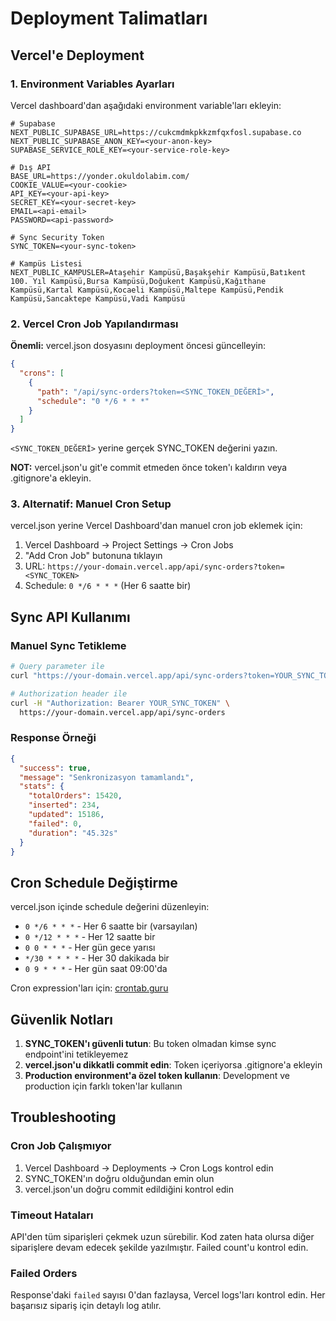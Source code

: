 # Deployment Talimatları

## Vercel'e Deployment

### 1. Environment Variables Ayarları

Vercel dashboard'dan aşağıdaki environment variable'ları ekleyin:

```env
# Supabase
NEXT_PUBLIC_SUPABASE_URL=https://cukcmdmkpkkzmfqxfosl.supabase.co
NEXT_PUBLIC_SUPABASE_ANON_KEY=<your-anon-key>
SUPABASE_SERVICE_ROLE_KEY=<your-service-role-key>

# Dış API
BASE_URL=https://yonder.okuldolabim.com/
COOKIE_VALUE=<your-cookie>
API_KEY=<your-api-key>
SECRET_KEY=<your-secret-key>
EMAIL=<api-email>
PASSWORD=<api-password>

# Sync Security Token
SYNC_TOKEN=<your-sync-token>

# Kampüs Listesi
NEXT_PUBLIC_KAMPUSLER=Ataşehir Kampüsü,Başakşehir Kampüsü,Batıkent 100. Yıl Kampüsü,Bursa Kampüsü,Doğukent Kampüsü,Kağıthane Kampüsü,Kartal Kampüsü,Kocaeli Kampüsü,Maltepe Kampüsü,Pendik Kampüsü,Sancaktepe Kampüsü,Vadi Kampüsü
```

### 2. Vercel Cron Job Yapılandırması

**Önemli:** vercel.json dosyasını deployment öncesi güncelleyin:

```json
{
  "crons": [
    {
      "path": "/api/sync-orders?token=<SYNC_TOKEN_DEĞERİ>",
      "schedule": "0 */6 * * *"
    }
  ]
}
```

`<SYNC_TOKEN_DEĞERİ>` yerine gerçek SYNC_TOKEN değerini yazın.

**NOT:** vercel.json'u git'e commit etmeden önce token'ı kaldırın veya .gitignore'a ekleyin.

### 3. Alternatif: Manuel Cron Setup

vercel.json yerine Vercel Dashboard'dan manuel cron job eklemek için:

1. Vercel Dashboard → Project Settings → Cron Jobs
2. "Add Cron Job" butonuna tıklayın
3. URL: `https://your-domain.vercel.app/api/sync-orders?token=<SYNC_TOKEN>`
4. Schedule: `0 */6 * * *` (Her 6 saatte bir)

## Sync API Kullanımı

### Manuel Sync Tetikleme

```bash
# Query parameter ile
curl "https://your-domain.vercel.app/api/sync-orders?token=YOUR_SYNC_TOKEN"

# Authorization header ile
curl -H "Authorization: Bearer YOUR_SYNC_TOKEN" \
  https://your-domain.vercel.app/api/sync-orders
```

### Response Örneği

```json
{
  "success": true,
  "message": "Senkronizasyon tamamlandı",
  "stats": {
    "totalOrders": 15420,
    "inserted": 234,
    "updated": 15186,
    "failed": 0,
    "duration": "45.32s"
  }
}
```

## Cron Schedule Değiştirme

vercel.json içinde schedule değerini düzenleyin:

- `0 */6 * * *` - Her 6 saatte bir (varsayılan)
- `0 */12 * * *` - Her 12 saatte bir
- `0 0 * * *` - Her gün gece yarısı
- `*/30 * * * *` - Her 30 dakikada bir
- `0 9 * * *` - Her gün saat 09:00'da

Cron expression'ları için: [crontab.guru](https://crontab.guru)

## Güvenlik Notları

1. **SYNC_TOKEN'ı güvenli tutun**: Bu token olmadan kimse sync endpoint'ini tetikleyemez
2. **vercel.json'u dikkatli commit edin**: Token içeriyorsa .gitignore'a ekleyin
3. **Production environment'a özel token kullanın**: Development ve production için farklı token'lar kullanın

## Troubleshooting

### Cron Job Çalışmıyor

1. Vercel Dashboard → Deployments → Cron Logs kontrol edin
2. SYNC_TOKEN'ın doğru olduğundan emin olun
3. vercel.json'un doğru commit edildiğini kontrol edin

### Timeout Hataları

API'den tüm siparişleri çekmek uzun sürebilir. Kod zaten hata olursa diğer siparişlere devam edecek şekilde yazılmıştır. Failed count'u kontrol edin.

### Failed Orders

Response'daki `failed` sayısı 0'dan fazlaysa, Vercel logs'ları kontrol edin. Her başarısız sipariş için detaylı log atılır.
